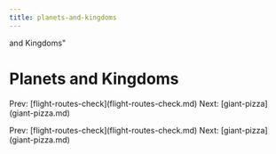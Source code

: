 ```yaml
---
title: planets-and-kingdoms
---
```


and Kingdoms\"

# Planets and Kingdoms

Prev:
\[flight-routes-check](flight-routes-check.md)
Next: \[giant-pizza](giant-pizza.md)

Prev:
\[flight-routes-check](flight-routes-check.md)
Next: \[giant-pizza](giant-pizza.md)
